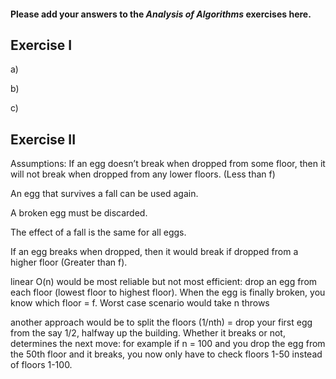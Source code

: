#### Please add your answers to the ***Analysis of  Algorithms*** exercises here.

## Exercise I

a)


b)


c)

## Exercise II
Assumptions: 
If an egg doesn’t break when dropped from some floor, then it will not break when dropped from any lower floors. (Less than f)

An egg that survives a fall can be used again.

A broken egg must be discarded.

The effect of a fall is the same for all eggs.

If an egg breaks when dropped, then it would break if dropped from a higher floor (Greater than f).


linear O(n) would be most reliable but not most efficient: drop an egg from each floor (lowest floor to highest floor). When the egg is finally broken, you know which floor = f. Worst case scenario would take n throws 

another approach would be to split the floors (1/nth) = drop your first egg from the say 1/2, halfway up the building. Whether it breaks or not, determines the next move: for example if n = 100 and you drop the egg from the 50th floor and it breaks, you now only have to check floors 1-50 instead of floors 1-100.

